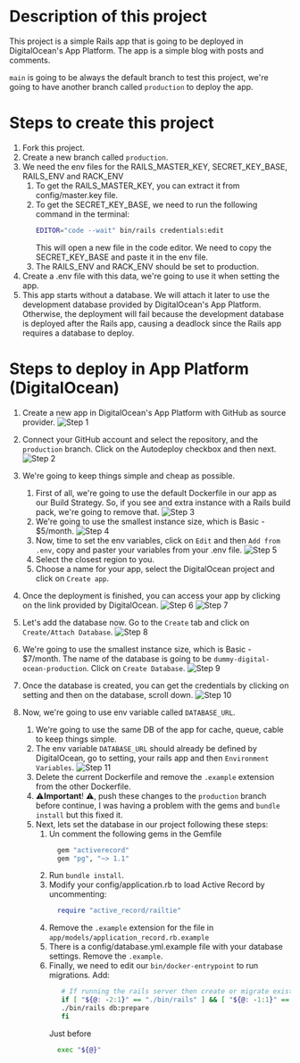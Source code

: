 # Description of this project
This project is a simple Rails app that is going to be deployed in DigitalOcean's App Platform. The app is a simple blog with posts and comments.

`main` is going to be always the default branch to test this project, we're going to have another branch called `production` to deploy the app.

# Steps to create this project
1. Fork this project.
2. Create a new branch called `production`.
3. We need the env files for the RAILS_MASTER_KEY, SECRET_KEY_BASE, RAILS_ENV and RACK_ENV
    1. To get the RAILS_MASTER_KEY, you can extract it from config/master.key file.
    2. To get the SECRET_KEY_BASE, we need to run the following command in the terminal:
        ```bash
        EDITOR="code --wait" bin/rails credentials:edit
        ```
        This will open a new file in the code editor. We need to copy the SECRET_KEY_BASE and paste it in the env file.
   3. The RAILS_ENV and RACK_ENV should be set to production.
4. Create a .env file with this data, we're going to use it when setting the app.
5. This app starts without a database. We will attach it later to use the development database provided by DigitalOcean's App Platform. Otherwise, the deployment will fail because the development database is deployed after the Rails app, causing a deadlock since the Rails app requires a database to deploy.

# Steps to deploy in App Platform (DigitalOcean)

1. Create a new app in DigitalOcean's App Platform with GitHub as source provider.
![Step 1](doc/images/img1.png)

2. Connect your GitHub account and select the repository, and the `production` branch. Click on the Autodeploy checkbox and then next.
![Step 2](doc/images/img2.png)

3. We're going to keep things simple and cheap as possible.
   1. First of all, we're going to use the default Dockerfile in our app as our Build Strategy. So, if you see and extra instance with a Rails build pack, we're going to remove that.
      ![Step 3](doc/images/img3.png)
   2. We're going to use the smallest instance size, which is Basic - $5/month.
      ![Step 4](doc/images/img4.png)
   3. Now, time to set the env variables, click on `Edit` and then `Add from .env`, copy and paster your variables from your .env file.
      ![Step 5](doc/images/img5.png)
   4. Select the closest region to you.
   5. Choose a name for your app, select the DigitalOcean project and click on `Create app`.
      
4. Once the deployment is finished, you can access your app by clicking on the link provided by DigitalOcean.
![Step 6](doc/images/img6.png)
![Step 7](doc/images/img7.png)

5. Let's add the database now. Go to the `Create` tab and click on `Create/Attach Database`.
![Step 8](doc/images/img8.png)

6. We're going to use the smallest instance size, which is Basic - $7/month. The name of the database is going to be `dummy-digital-ocean-production`. Click on `Create Database`.
![Step 9](doc/images/img9.png)

7. Once the database is created, you can get the credentials by clicking on setting and then on the database, scroll down.
![Step 10](doc/images/img10.png)

8. Now, we're going to use env variable called `DATABASE_URL`.
   1. We're going to use the same DB of the app for cache, queue, cable to keep things simple.
   2. The env variable `DATABASE_URL` should already be defined by DigitalOcean, go to setting, your rails app and then `Environment Variables`.
      ![Step 11](doc/images/img11.png)
   3. Delete the current Dockerfile and remove the `.example` extension from the other Dockerfile.
   4. ⚠**️Important**! ⚠️, push these changes to the `production` branch before continue, I was having a problem with the gems and `bundle install` but this fixed it.
   5. Next, lets set the database in our project following these steps:
      1. Un comment the following gems in the Gemfile
          ```ruby
            gem "activerecord"
            gem "pg", "~> 1.1"
          ```
      2. Run `bundle install`.
      3. Modify your config/application.rb to load Active Record by uncommenting:
          ```ruby
            require "active_record/railtie"
          ```
      4. Remove the `.example` extension for the file in `app/models/application_record.rb.example`
      5. There is a config/database.yml.example file with your database settings. Remove the `.example`.
      6. Finally, we need to edit our `bin/docker-entrypoint` to run migrations. Add:
         ```bash
            # If running the rails server then create or migrate existing database
            if [ "${@: -2:1}" == "./bin/rails" ] && [ "${@: -1:1}" == "server" ]; then
            ./bin/rails db:prepare
            fi
         ```
         Just before
          ```bash
            exec "${@}"
          ```
